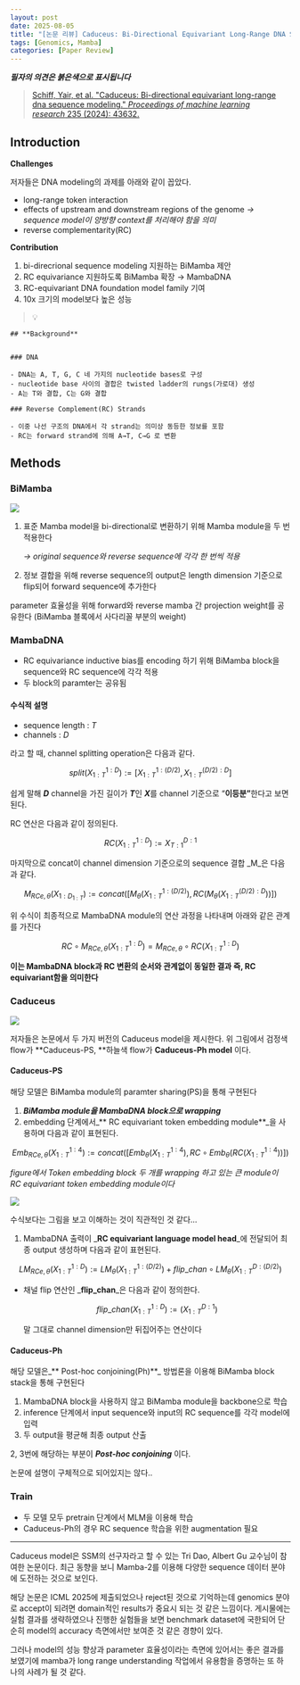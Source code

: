 ```yaml
---
layout: post
date: 2025-08-05
title: "[논문 리뷰] Caduceus: Bi-Directional Equivariant Long-Range DNA Sequence Modeling"
tags: [Genomics, Mamba]
categories: [Paper Review]
---
```


<span class="notion-red">_**필자의 의견은 붉은색으로 표시됩니다**_</span>


> [Schiff, Yair, et al. "Caduceus: Bi-directional equivariant long-range dna sequence modeling." ](https://pmc.ncbi.nlm.nih.gov/articles/PMC12189541/)[_Proceedings of machine learning research_](https://pmc.ncbi.nlm.nih.gov/articles/PMC12189541/)[ 235 (2024): 43632.](https://pmc.ncbi.nlm.nih.gov/articles/PMC12189541/)



## Introduction


**Challenges**


저자들은 DNA modeling의 과제를 아래와 같이 꼽았다.

- long-range token interaction
- effects of upstream and downstream regions of the genome 
_→ sequence model이 양방향 context를 처리해야 함을 의미_
- reverse complementarity(RC)

**Contribution**

1. bi-direcrional sequence modeling 지원하는 BiMamba 제안
1. RC equivariance 지원하도록 BiMamba 확장 → MambaDNA
1. RC-equivariant DNA foundation model family 기여
1. 10x 크기의 model보다 높은 성능

> 💡 


	## **Background**


	### DNA

	- DNA는 A, T, G, C 네 가지의 nucleotide bases로 구성
	- nucleotide base 사이의 결합은 twisted ladder의 rungs(가로대) 생성
	- A는 T와 결합, C는 G와 결합

	### Reverse Complement(RC) Strands

	- 이중 나선 구조의 DNA에서 각 strand는 의미상 동등한 정보를 포함
	- RC는 forward strand에 의해 A→T, C→G 로 변환


## Methods



### BiMamba


![](https://prod-files-secure.s3.us-west-2.amazonaws.com/542b861c-36a8-4051-84e5-8804b6728dba/2c247d59-7815-4980-99f0-8f0d21f445a7/image.png?X-Amz-Algorithm=AWS4-HMAC-SHA256&X-Amz-Content-Sha256=UNSIGNED-PAYLOAD&X-Amz-Credential=ASIAZI2LB466YHLEDWFU%2F20250930%2Fus-west-2%2Fs3%2Faws4_request&X-Amz-Date=20250930T060133Z&X-Amz-Expires=3600&X-Amz-Security-Token=IQoJb3JpZ2luX2VjEF0aCXVzLXdlc3QtMiJIMEYCIQCLqhOGykhEIEQVic4Zod7e6lhsNAbPNEqUFe4sNcKEjAIhANQ5enESHSCCKMa58WTzdM%2FWtRvo7rYCXuDyozvioN7jKogECOb%2F%2F%2F%2F%2F%2F%2F%2F%2F%2FwEQABoMNjM3NDIzMTgzODA1IgzzvGf1J01k0Q3EL5wq3APeO8AWfc2audkuAHjDxt7obcJW%2BRZh4NVqrKXo%2FSxN5oZsrhFx1lOLmry9r%2FUIyjafOF%2FYobYVhct%2FgVXlfIDb0JeMmbqfAw2TrFo6uQbpd9SLK8mEuIaQ%2BBwTFgX4TWhmTqpXvE4D%2B0GlH7isZ4mxm0WqIGV5goOEgHee1vV%2FMLXwTVzD2NFMAgQ3Tf0xr5smsbWGlZ5wYGRSsGjv7JmvP1MRtRLeIylGzIfPwbtpV7wb%2BdQI7d3AmrqGJYHG%2BV3iU7Xp3%2BjeOk07qIj3ErIkiOSmQ5hZTVMHgY2QxXlLnm3C1QfptElyXY5UOe8ebcUqJVNgnFhE0uql63esRgxVh9Il1t4gmZ8hKfQLzisoyTh9Dz6Gaj%2FhshatpDTcb5cVpS3eQNdyOEhYuxvSle5tXOB%2FY8YwA8VaXzLjTXr8qgSpALaLU7BlhfqIUu4g2aBj1rIjCMQwfrjIL71paVMaK5v%2B5pWmsXyqPm0yGRoFPNfNt4MUH%2FZtJuTOdhXx0jJyXWSEmJLMUb0fEse3KPoC1ScYdTW9ur8Gdk1Q8bXdaN1Fp7aI7eKbSQg%2FSRfxFIOZjJCxC1KcB56GjrHAw3gNla642tcJgnxjBaD2U6rxXcq8Lb6EYYUXWCTNHTD4xO3GBjqkAUpGpTqtP8CcN1e8pGVXflcJ5OVCRuyD5yTCySPDuz0izouCS1GsUhxrusgkCXTdKS9vwi40lyAaKLZ8pMHha93ZjcFqluaE%2Borl2qg1ihvzEA6lanS6XzGbyjMHE%2FMProzBC2q8Szp302roHgDx%2B4T%2Fgdp0xMPIpaTcRJSb8je%2F1dmTelwS2ht5MSrmDono2jeOZx7PcRW6pqRxL7RkhM4f0uBV&X-Amz-Signature=0d55633e19017d2144439882479b0da296220a7af06b869e0e89abec220f2ed0&X-Amz-SignedHeaders=host&x-amz-checksum-mode=ENABLED&x-id=GetObject)

1. 표준 Mamba model을 bi-directional로 변환하기 위해 Mamba module을 두 번 적용한다

	_→ original sequence와 reverse sequence에 각각 한 번씩 적용_

1. 정보 결합을 위해 reverse sequence의 output은 length dimension 기준으로 flip되어 forward sequence에 추가한다

parameter 효율성을 위해 forward와 reverse mamba 간 projection weight를 공유한다 (BiMamba 블록에서 사다리꼴 부분의 weight)



### MambaDNA

- RC equivariance inductive bias를 encoding 하기 위해 BiMamba block을 sequence와 RC sequence에 각각 적용
- 두 block의 paramter는 공유됨


#### 수식적 설명

- sequence length : _T_
- channels : _D_

라고 할 때,  channel splitting operation은 다음과 같다.


$$
split(X^{1:D}_{1:T}):=[X^{1:(D/2)}_{1:T},X^{(D/2):D}_{1:T}]
$$


<span class="notion-red">쉽게 말해 </span><span class="notion-red">_**D**_</span><span class="notion-red"> channel을 가진 길이가 </span><span class="notion-red">_**T**_</span><span class="notion-red">인 </span><span class="notion-red">_**X**_</span><span class="notion-red">를 channel 기준으로 “</span><span class="notion-red">**이등분”**</span><span class="notion-red">한다고 보면 된다.</span>


RC 연산은 다음과 같이 정의된다.


$$
RC(X^{1:D}_{1:T}):=X^{D:1}_{T:1}
$$


마지막으로 concat이 channel dimension 기준으로의 sequence 결합 _M_은 다음과 같다.


$$
M_{RCe,\theta}(X_{1:D_{1:T}}):=concat([M_{\theta}(X^{1:(D/2)}_{1:T}),RC(M_{\theta}(X^{(D/2):D}_{1:T}))])
$$


위 수식이 최종적으로 MambaDNA module의 연산 과정을 나타내며 아래와 같은 관계를 가진다


$$
RC\circ M_{RCe,\theta}(X^{1:D}_{1:T}) = M_{RCe,\theta} \circ RC(X^{1:D}_{1:T})
$$


**이는 MambaDNA block과 RC 변환의 순서와 관계없이 동일한 결과 즉, RC equivariant함을 의미한다**



### Caduceus


![](https://prod-files-secure.s3.us-west-2.amazonaws.com/542b861c-36a8-4051-84e5-8804b6728dba/f94a60d7-8145-473b-aef9-7c68d3ec604a/image.png?X-Amz-Algorithm=AWS4-HMAC-SHA256&X-Amz-Content-Sha256=UNSIGNED-PAYLOAD&X-Amz-Credential=ASIAZI2LB466YHLEDWFU%2F20250930%2Fus-west-2%2Fs3%2Faws4_request&X-Amz-Date=20250930T060133Z&X-Amz-Expires=3600&X-Amz-Security-Token=IQoJb3JpZ2luX2VjEF0aCXVzLXdlc3QtMiJIMEYCIQCLqhOGykhEIEQVic4Zod7e6lhsNAbPNEqUFe4sNcKEjAIhANQ5enESHSCCKMa58WTzdM%2FWtRvo7rYCXuDyozvioN7jKogECOb%2F%2F%2F%2F%2F%2F%2F%2F%2F%2FwEQABoMNjM3NDIzMTgzODA1IgzzvGf1J01k0Q3EL5wq3APeO8AWfc2audkuAHjDxt7obcJW%2BRZh4NVqrKXo%2FSxN5oZsrhFx1lOLmry9r%2FUIyjafOF%2FYobYVhct%2FgVXlfIDb0JeMmbqfAw2TrFo6uQbpd9SLK8mEuIaQ%2BBwTFgX4TWhmTqpXvE4D%2B0GlH7isZ4mxm0WqIGV5goOEgHee1vV%2FMLXwTVzD2NFMAgQ3Tf0xr5smsbWGlZ5wYGRSsGjv7JmvP1MRtRLeIylGzIfPwbtpV7wb%2BdQI7d3AmrqGJYHG%2BV3iU7Xp3%2BjeOk07qIj3ErIkiOSmQ5hZTVMHgY2QxXlLnm3C1QfptElyXY5UOe8ebcUqJVNgnFhE0uql63esRgxVh9Il1t4gmZ8hKfQLzisoyTh9Dz6Gaj%2FhshatpDTcb5cVpS3eQNdyOEhYuxvSle5tXOB%2FY8YwA8VaXzLjTXr8qgSpALaLU7BlhfqIUu4g2aBj1rIjCMQwfrjIL71paVMaK5v%2B5pWmsXyqPm0yGRoFPNfNt4MUH%2FZtJuTOdhXx0jJyXWSEmJLMUb0fEse3KPoC1ScYdTW9ur8Gdk1Q8bXdaN1Fp7aI7eKbSQg%2FSRfxFIOZjJCxC1KcB56GjrHAw3gNla642tcJgnxjBaD2U6rxXcq8Lb6EYYUXWCTNHTD4xO3GBjqkAUpGpTqtP8CcN1e8pGVXflcJ5OVCRuyD5yTCySPDuz0izouCS1GsUhxrusgkCXTdKS9vwi40lyAaKLZ8pMHha93ZjcFqluaE%2Borl2qg1ihvzEA6lanS6XzGbyjMHE%2FMProzBC2q8Szp302roHgDx%2B4T%2Fgdp0xMPIpaTcRJSb8je%2F1dmTelwS2ht5MSrmDono2jeOZx7PcRW6pqRxL7RkhM4f0uBV&X-Amz-Signature=5f171b3c6b5f6d9fc77c123f8911d4733d18c0203f196101e92af5eef06c2d27&X-Amz-SignedHeaders=host&x-amz-checksum-mode=ENABLED&x-id=GetObject)


저자들은 논문에서 두 가지 버전의 Caduceus model을 제시한다. 위 그림에서 검정색 flow가 **Caduceus-PS, **하늘색 flow가 **Caduceus-Ph model** 이다.



#### Caduceus-PS


해당 모델은 BiMamba module의 paramter sharing(PS)을 통해 구현된다

1. _**BiMamba module을 MambaDNA block으로 wrapping**_
1. embedding 단계에서_** RC equivariant token embedding module**_을 사용하며 다음과 같이 표현된다.

$$
Emb_{RCe,\theta}(X^{1:4}_{1:T}):=concat([Emb_{\theta}(X^{1:4}_{1:T}),RC \circ Emb_{\theta}(RC(X^{1:4}_{1:T}))])
$$


_figure에서 Token embedding block 두 개를 wrapping 하고 있는 큰 module이 RC equivariant token embedding module이다_


![](https://prod-files-secure.s3.us-west-2.amazonaws.com/542b861c-36a8-4051-84e5-8804b6728dba/b175e4da-71eb-4e91-8c23-a06dabe673c9/image.png?X-Amz-Algorithm=AWS4-HMAC-SHA256&X-Amz-Content-Sha256=UNSIGNED-PAYLOAD&X-Amz-Credential=ASIAZI2LB466YHLEDWFU%2F20250930%2Fus-west-2%2Fs3%2Faws4_request&X-Amz-Date=20250930T060133Z&X-Amz-Expires=3600&X-Amz-Security-Token=IQoJb3JpZ2luX2VjEF0aCXVzLXdlc3QtMiJIMEYCIQCLqhOGykhEIEQVic4Zod7e6lhsNAbPNEqUFe4sNcKEjAIhANQ5enESHSCCKMa58WTzdM%2FWtRvo7rYCXuDyozvioN7jKogECOb%2F%2F%2F%2F%2F%2F%2F%2F%2F%2FwEQABoMNjM3NDIzMTgzODA1IgzzvGf1J01k0Q3EL5wq3APeO8AWfc2audkuAHjDxt7obcJW%2BRZh4NVqrKXo%2FSxN5oZsrhFx1lOLmry9r%2FUIyjafOF%2FYobYVhct%2FgVXlfIDb0JeMmbqfAw2TrFo6uQbpd9SLK8mEuIaQ%2BBwTFgX4TWhmTqpXvE4D%2B0GlH7isZ4mxm0WqIGV5goOEgHee1vV%2FMLXwTVzD2NFMAgQ3Tf0xr5smsbWGlZ5wYGRSsGjv7JmvP1MRtRLeIylGzIfPwbtpV7wb%2BdQI7d3AmrqGJYHG%2BV3iU7Xp3%2BjeOk07qIj3ErIkiOSmQ5hZTVMHgY2QxXlLnm3C1QfptElyXY5UOe8ebcUqJVNgnFhE0uql63esRgxVh9Il1t4gmZ8hKfQLzisoyTh9Dz6Gaj%2FhshatpDTcb5cVpS3eQNdyOEhYuxvSle5tXOB%2FY8YwA8VaXzLjTXr8qgSpALaLU7BlhfqIUu4g2aBj1rIjCMQwfrjIL71paVMaK5v%2B5pWmsXyqPm0yGRoFPNfNt4MUH%2FZtJuTOdhXx0jJyXWSEmJLMUb0fEse3KPoC1ScYdTW9ur8Gdk1Q8bXdaN1Fp7aI7eKbSQg%2FSRfxFIOZjJCxC1KcB56GjrHAw3gNla642tcJgnxjBaD2U6rxXcq8Lb6EYYUXWCTNHTD4xO3GBjqkAUpGpTqtP8CcN1e8pGVXflcJ5OVCRuyD5yTCySPDuz0izouCS1GsUhxrusgkCXTdKS9vwi40lyAaKLZ8pMHha93ZjcFqluaE%2Borl2qg1ihvzEA6lanS6XzGbyjMHE%2FMProzBC2q8Szp302roHgDx%2B4T%2Fgdp0xMPIpaTcRJSb8je%2F1dmTelwS2ht5MSrmDono2jeOZx7PcRW6pqRxL7RkhM4f0uBV&X-Amz-Signature=65145eb1f149307100158a564f1750fbba4b136c4e318161f26ce83bb61fbf27&X-Amz-SignedHeaders=host&x-amz-checksum-mode=ENABLED&x-id=GetObject)


<span class="notion-red">수식보다는 그림을 보고 이해하는 것이 직관적인 것 같다…</span>

1. MambaDNA 출력이 _**RC equivariant language model head**_에 전달되어 최종 output 생성하며 다음과 같이 표현된다.

$$
LM_{RCe,\theta}(X^{1:D}_{1:T}):= LM_{\theta}(X^{1:(D/2)}_{1:T})+flip\_chan\circ LM_{\theta}(X^{D:(D/2)}_{1:T})
$$

- 채널 flip 연산인 _**flip\_chan**_은 다음과 같이 정의한다.

	$$
	flip\_chan(X^{1:D}_{1:T}):=(X^{D:1}_{1:T})
	$$


	말 그대로 channel dimension만 뒤집어주는 연산이다



#### Caduceus-Ph


해당 모델은_** Post-hoc conjoining(Ph)**_ 방법론을 이용해 BiMamba block stack을 통해 구현된다

1. MambaDNA block을 사용하지 않고 BiMamba module을 backbone으로 학습
1. inference 단계에서 input sequence와 input의 RC sequence를 각각 model에 입력
1. 두 output을 평균해 최종 output 산출

2, 3번에 해당하는 부분이 _**Post-hoc conjoining**_ 이다.


<span class="notion-red">논문에 설명이 구체적으로 되어있지는 않다..</span>



### Train

- 두 모델 모두 pretrain 단계에서 MLM을 이용해 학습
- Caduceus-Ph의 경우 RC sequence 학습을 위한 augmentation 필요

---


<span class="notion-red">Caduceus model은 SSM의 선구자라고 할 수 있는 Tri Dao, Albert Gu 교수님이 참여한 논문이다. 최근 동향을 보니 Mamba-2를 이용해 다양한 sequence 데이터 분야에 도전하는 것으로 보인다.</span>


<span class="notion-red">해당 논문은 ICML 2025에 제출되었으나 reject된 것으로 기억하는데 genomics 분야로 accept이 되려면 domain적인 results가 중요시 되는 것 같은 느낌이다. 게시물에는 실험 결과를 생략하였으나 진행한 실험들을 보면 benchmark dataset에 국한되어 단순히 model의 accuracy 측면에서만 보여준 것 같은 경향이 있다.</span>


<span class="notion-red">그러나 model의 성능 향상과 parameter 효율성이라는 측면에 있어서는 좋은 결과를 보였기에 mamba가 long range understanding 작업에서 유용함을 증명하는 또 하나의 사례가 될 것 같다.</span>

